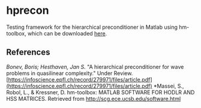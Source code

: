 # hprecon

Testing framework for the hierarchical preconditioner in Matlab using hm-toolbox, which can be downloaded [here](https://github.com/numpi/hm-toolbox).

## References

*Bonev, Boris; Hesthaven, Jan S.* "A hierarchical preconditioner for wave problems in quasilinear complexity." Under Review. [https://infoscience.epfl.ch/record/279971/files/article.pdf](https://infoscience.epfl.ch/record/279971/files/article.pdf)
*Massei, S., Robol, L., & Kressner, D. hm-toolbox: MATLAB SOFTWARE FOR HODLR AND HSS MATRICES. Retrieved from http://scg.ece.ucsb.edu/software.html
